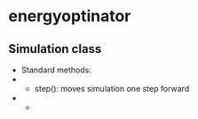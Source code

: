 # energyoptinator

## Simulation class
- Standard methods:
- - step(): moves simulation one step forward
- - 
